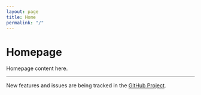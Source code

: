 ```yaml
---
layout: page
title: Home
permalink: "/"
---
```

# Homepage

Homepage content here.

____
New features and issues are being tracked in the [GitHub Project](https://github.com/orgs/canvas-medical/projects/70).
